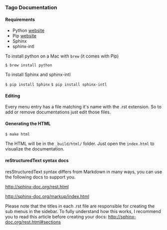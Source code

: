 ### Tago Documentation

#### Requirements

* Python [website](https://www.python.org/)
* Pip [website](https://pypi.python.org/pypi/pip)
* Sphinx
* sphinx-intl

To install python on a Mac with `brew` (it comes with Pip)

`$ brew install python`

To install Sphinx and sphinx-intl

`$ pip install Sphinx`
`$ pip install sphinx-intl`

#### Editing

Every menu entry has a file matching it's name with the .rst extension. So to add or remove documentations just edit those files.

#### Generating the HTML

```bash
$ make html
```

The HTML will be in the `_build/html/` folder. Just open the `index.html` to visualize the documentation.

#### reStructuredText syntax docs

resStructuredText syntax differs from Markdown in many ways, you can use the following docs to support you.

http://sphinx-doc.org/rest.html

http://sphinx-doc.org/markup/index.html

Please note that the titles in each .rst file are responsible for creating the sub menus in the sidebar. To fully understand how this works, I recommend you to read this article before creating your docs: http://sphinx-doc.org/rest.html#sections
